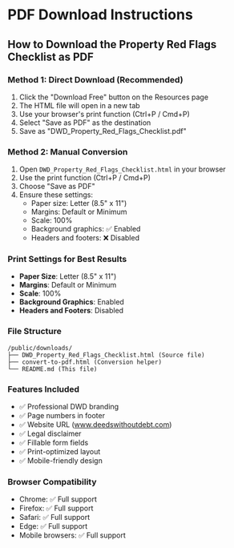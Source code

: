 # PDF Download Instructions

## How to Download the Property Red Flags Checklist as PDF

### Method 1: Direct Download (Recommended)
1. Click the "Download Free" button on the Resources page
2. The HTML file will open in a new tab
3. Use your browser's print function (Ctrl+P / Cmd+P)
4. Select "Save as PDF" as the destination
5. Save as "DWD_Property_Red_Flags_Checklist.pdf"

### Method 2: Manual Conversion
1. Open `DWD_Property_Red_Flags_Checklist.html` in your browser
2. Use the print function (Ctrl+P / Cmd+P)
3. Choose "Save as PDF"
4. Ensure these settings:
   - Paper size: Letter (8.5" x 11")
   - Margins: Default or Minimum
   - Scale: 100%
   - Background graphics: ✅ Enabled
   - Headers and footers: ❌ Disabled

### Print Settings for Best Results
- **Paper Size**: Letter (8.5" x 11")
- **Margins**: Default or Minimum
- **Scale**: 100%
- **Background Graphics**: Enabled
- **Headers and Footers**: Disabled

### File Structure
```
/public/downloads/
├── DWD_Property_Red_Flags_Checklist.html (Source file)
├── convert-to-pdf.html (Conversion helper)
└── README.md (This file)
```

### Features Included
- ✅ Professional DWD branding
- ✅ Page numbers in footer
- ✅ Website URL (www.deedswithoutdebt.com)
- ✅ Legal disclaimer
- ✅ Fillable form fields
- ✅ Print-optimized layout
- ✅ Mobile-friendly design

### Browser Compatibility
- Chrome: ✅ Full support
- Firefox: ✅ Full support
- Safari: ✅ Full support
- Edge: ✅ Full support
- Mobile browsers: ✅ Full support